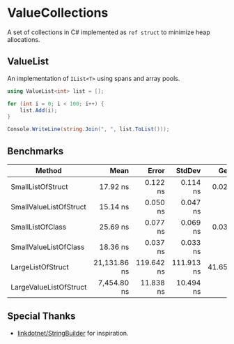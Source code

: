 # ValueCollections

A set of collections in C# implemented as `ref struct` to minimize heap allocations.

## ValueList

An implementation of `IList<T>` using spans and array pools.

```cs
using ValueList<int> list = [];

for (int i = 0; i < 100; i++) {
    list.Add(i);
}

Console.WriteLine(string.Join(", ", list.ToList()));
```

## Benchmarks

| Method                 | Mean         | Error      | StdDev     | Gen0    | Allocated |
|----------------------- |-------------:|-----------:|-----------:|--------:|----------:|
| SmallListOfStruct      |     17.92 ns |   0.122 ns |   0.114 ns |  0.0255 |      80 B |
| SmallValueListOfStruct |     15.14 ns |   0.050 ns |   0.047 ns |       - |         - |
| SmallListOfClass       |     25.69 ns |   0.077 ns |   0.069 ns |  0.0306 |      96 B |
| SmallValueListOfClass  |     18.36 ns |   0.037 ns |   0.033 ns |       - |         - |
| LargeListOfStruct      | 21,131.86 ns | 119.642 ns | 111.913 ns | 41.6565 |  131400 B |
| LargeValueListOfStruct |  7,454.80 ns |  11.838 ns |  10.494 ns |       - |         - |

## Special Thanks

- [linkdotnet/StringBuilder](https://github.com/linkdotnet/StringBuilder) for inspiration.